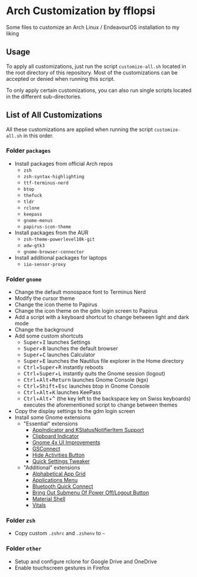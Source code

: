 # Arch Customization by fflopsi

Some files to customize an Arch Linux / EndeavourOS installation to my liking

## Usage

To apply all customizations, just run the script `customize-all.sh` located in the root directory of this repository.
Most of the customizations can be accepted or denied when running this script.

To only apply certain customizations, you can also run single scripts located in the different sub-directories.

## List of All Customizations

All these customizations are applied when running the script `customize-all.sh` in this order.

### Folder `packages`

- Install packages from official Arch repos
  - `zsh`
  - `zsh-syntax-highlighting`
  - `ttf-terminus-nerd`
  - `btop`
  - `thefuck`
  - `tldr`
  - `rclone`
  - `keepass`
  - `gnome-menus`
  - `papirus-icon-theme`
- Install packages from the AUR
  - `zsh-theme-powerlevel10k-git`
  - `adw-gtk3`
  - `gnome-browser-connector`
- Install additional packages for laptops
  - `iio-sensor-proxy`

### Folder `gnome`

- Change the default monospace font to Terminus Nerd
- Modify the cursor theme
- Change the icon theme to Papirus
- Change the icon theme on the gdm login screen to Papirus
- Add a script with a keyboard shortcut to change between light and dark mode
- Change the background
- Add some custom shortcuts
  - <kbd>Super</kbd>+<kbd>I</kbd> launches Settings
  - <kbd>Super</kbd>+<kbd>B</kbd> launches the default browser
  - <kbd>Super</kbd>+<kbd>C</kbd> launches Calculator
  - <kbd>Super</kbd>+<kbd>E</kbd> launches the Nautilus file explorer in the Home directory
  - <kbd>Ctrl</kbd>+<kbd>Super</kbd>+<kbd>R</kbd> instantly reboots
  - <kbd>Ctrl</kbd>+<kbd>Super</kbd>+<kbd>L</kbd> instantly quits the Gnome session (logout)
  - <kbd>Ctrl</kbd>+<kbd>Alt</kbd>+<kbd>Return</kbd> launches Gnome Console (kgx)
  - <kbd>Ctrl</kbd>+<kbd>Shift</kbd>+<kbd>Esc</kbd> launches btop in Gnome Console
  - <kbd>Ctrl</kbd>+<kbd>Alt</kbd>+<kbd>K</kbd> launches KeePass
  - <kbd>Ctrl</kbd>+<kbd>Alt</kbd>+<kbd>^</kbd> (the key left to the backspace key on Swiss keyboards) executes the aforementioned script to change between themes
- Copy the display settings to the gdm login screen
- Install some Gnome extensions
  - "Essential" extensions
    - [AppIndicator and KStatusNotifierItem Support](https://extensions.gnome.org/extension/615/appindicator-support/)
    - [Clipboard Indicator](https://extensions.gnome.org/extension/779/clipboard-indicator/)
    - [Gnome 4x UI Improvements](https://extensions.gnome.org/extension/4158/gnome-40-ui-improvements/)
    - [GSConnect](https://extensions.gnome.org/extension/1319/gsconnect/)
    - [Hide Activities Button](https://extensions.gnome.org/extension/744/hide-activities-button/)
    - [Quick Settings Tweaker](https://extensions.gnome.org/extension/5446/quick-settings-tweaker/)
  - "Additional" extensions
    - [Alphabetical App Grid](https://extensions.gnome.org/extension/4269/alphabetical-app-grid/)
    - [Applications Menu](https://extensions.gnome.org/extension/6/applications-menu/)
    - [Bluetooth Quick Connect](https://extensions.gnome.org/extension/1401/bluetooth-quick-connect/)
    - [Bring Out Submenu Of Power Off/Logout Button](https://extensions.gnome.org/extension/2917/bring-out-submenu-of-power-offlogout-button/)
    - [Material Shell](https://extensions.gnome.org/extension/3357/material-shell/)
    - [Vitals](https://extensions.gnome.org/extension/1460/vitals/)

### Folder `zsh`

- Copy custom `.zshrc` and `.zshenv` to `~`

### Folder `other`

- Setup and configure rclone for Google Drive and OneDrive
- Enable touchscreen gestures in Firefox
